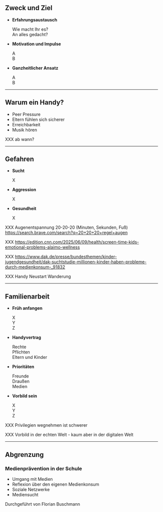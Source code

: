 ## Zweck und Ziel

- <i class="fa-solid fa-handshake-simple"></i><p>**Erfahrungsaustausch**</p>Wie macht Ihr es?<br/>An alles gedacht?
- <i class="fa-solid fa-lightbulb"></i><p>**Motivation und Impulse**</p>A<br/>B
- <i class="fa-solid fa-arrow-rotate-right"></i><p>**Ganzheitlicher Ansatz**</p>A<br/>B

<!-- .element: class="ul-to-blocks3" -->

---

## Warum ein Handy?

- Peer Pressure
- Eltern fühlen sich sicherer
- Erreichbarkeit
- Musik hören

XXX ab wann?

---

## Gefahren

- <i class="fa-solid fa-syringe"></i><p>**Sucht**</p>X
- <i class="fa-solid fa-person-harassing"></i><p>**Aggression**</p>X
- <i class="fa-solid fa-heart-pulse"></i><p>**Gesundheit**</p>X

<!-- .element: class="ul-to-blocks3" -->

XXX Augenentspannung 20-20-20 (Minuten, Sekunden, Fuß) https://search.brave.com/search?q=20+20+20+regel+augen

XXX https://edition.cnn.com/2025/06/09/health/screen-time-kids-emotional-problems-alaimo-wellness

XXX https://www.dak.de/presse/bundesthemen/kinder-jugendgesundheit/dak-suchtstudie-millionen-kinder-haben-probleme-durch-medienkonsum-_91832

XXX Handy Neustart Wanderung

---

## Familienarbeit

- <i class="fa-solid fa-clock"></i><p>**Früh anfangen**</p>X<br/>Y<br/>Z
- <i class="fa-solid fa-file-signature"></i><p>**Handyvertrag**</p>Rechte<br/>Pflichten<br/>Eltern und Kinder
- <i class="fa-solid fa-ranking-star"></i><p>**Prioritäten**</p>Freunde<br/>Draußen<br/>Medien
- <i class="fa-solid fa-hands-holding-child"></i><p>**Vorbild sein**</p>X<br/>Y<br/>Z

<!-- .element: class="ul-to-blocks4" -->

XXX Privilegien wegnehmen ist schwerer

XXX Vorbild in der echten Welt - kaum aber in der digitalen Welt

---

## Abgrenzung

### Medienprävention in der Schule

- Umgang mit Medien
- Reflexion über den eigenen Medienkonsum
- Soziale Netzwerke
- Mediensucht

Durchgeführt von Florian Buschmann [](https://www.florian-buschmann.de/)
